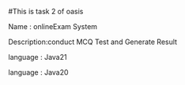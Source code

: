 #This is task 2 of oasis 
<p>Name : onlineExam System</p>
<p>Description:conduct MCQ Test and Generate Result</p>
<p>language : Java21</p>
<p>language : Java20</p>

